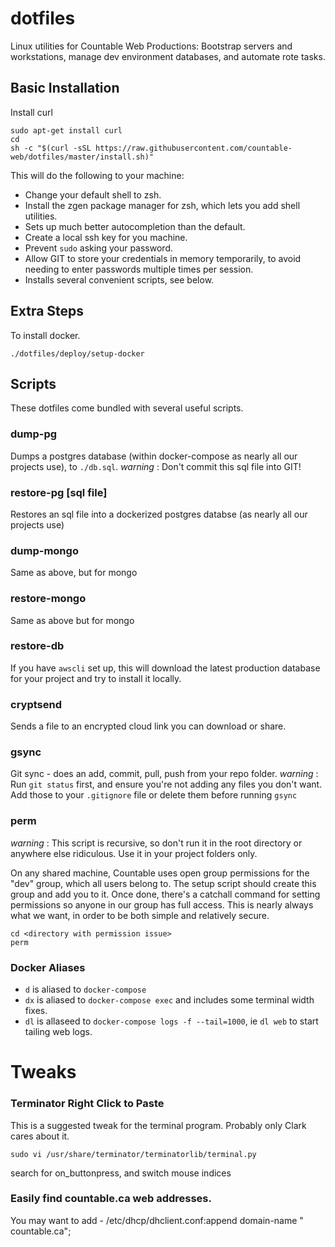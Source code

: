 # dotfiles

Linux utilities for Countable Web Productions: Bootstrap servers and workstations, manage dev environment databases, and automate rote tasks.

## Basic Installation

Install curl
```
sudo apt-get install curl
cd
sh -c "$(curl -sSL https://raw.githubusercontent.com/countable-web/dotfiles/master/install.sh)"
```

This will do the following to your machine:
  * Change your default shell to zsh.
  * Install the zgen package manager for zsh, which lets you add shell utilities.
  * Sets up much better autocompletion than the default.
  * Create a local ssh key for you machine.
  * Prevent `sudo` asking your password.
  * Allow GIT to store your credentials in memory temporarily, to avoid needing to enter passwords multiple times per session.
  * Installs several convenient scripts, see below.

## Extra Steps

To install docker.
```
./dotfiles/deploy/setup-docker
```

## Scripts
These dotfiles come bundled with several useful scripts.

### dump-pg
Dumps a postgres database (within docker-compose as nearly all our projects use), to `./db.sql`. _warning_ : Don't commit this sql file into GIT!

### restore-pg [sql file]
Restores an sql file into a dockerized postgres databse (as nearly all our projects use)

### dump-mongo
Same as above, but for mongo

### restore-mongo
Same as above but for mongo

### restore-db
If you have `awscli` set up, this will download the latest production database for your project and try to install it locally.

### cryptsend <file>
Sends a file to an encrypted cloud link you can download or share.

### gsync
Git sync - does an add, commit, pull, push from your repo folder.
_warning_ : Run `git status` first, and ensure you're not adding any files you don't want. Add those to your `.gitignore` file or delete them before running `gsync`

### perm
_warning_ : This script is recursive, so don't run it in the root directory or anywhere else ridiculous. Use it in your project folders only.

On any shared machine, Countable uses open group permissions for the "dev" group, which all users belong to. The setup script should create this group and add you to it. Once done, there's a catchall command for setting permissions so anyone in our group has full access. This is nearly always what we want, in order to be both simple and relatively secure.
```
cd <directory with permission issue>
perm
```

### Docker Aliases
  * `d` is aliased to `docker-compose`
  * `dx` is aliased to `docker-compose exec` and includes some terminal width fixes.
  * `dl` is allaseed to `docker-compose logs -f --tail=1000`, ie `dl web` to start tailing web logs.

# Tweaks

### Terminator Right Click to Paste
This is a suggested tweak for the terminal program. Probably only Clark cares about it.
```
sudo vi /usr/share/terminator/terminatorlib/terminal.py
```

search for on_buttonpress, and switch mouse indices

### Easily find countable.ca web addresses.
You may want to add - /etc/dhcp/dhclient.conf:append domain-name " countable.ca";

